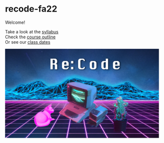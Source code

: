 # recode-fa22
 Welcome!

Take a look at the [syllabus](./syllabus.md)  
Check the [course outline](./course-outline.md)  
Or see our [class dates](./syllabus.md#class-dates)  

![An Apple II computer with external disk drives is set among a glowing-pink cat, who is lying down on the left, and a multi-colored succulent in a black pot on the right. There is a neon pink grid of perspective squares comprising the floor beneath and low-poly digitized mountain ranges in the background with neon blue trim lines. The words Re:Code are centered at the top in a large white font that is in a stylized digital form.](images/synthwave-wallpaper-neural-medium.jpg)

